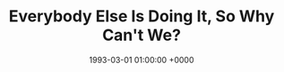 ---
layout: none
title: "Everybody Else Is Doing It, So Why Can&#39;t We?"
artist: "The Cranberries"
secondary_artists: ""
art: "the-cranberries-everybody-else-is-doing-it--so-why-can-t-we-.jpg"
spotify_url: https://open.spotify.com/album/0AP5O47kJWlaKVnnybKvQI
date: 1993-03-01 01:00:00 +0000
categories: album
tags: []
---
